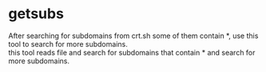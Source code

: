 # getsubs
After searching for subdomains from crt.sh some of them contain *, use this tool to search for more subdomains.
<br> this tool reads file and search for subdomains that contain * and search for more subdomains.
